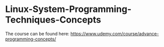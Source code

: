 # Linux-System-Programming-Techniques-Concepts
The course can be found here:
https://www.udemy.com/course/advance-programming-concepts/
